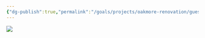 ```yaml
---
{"dg-publish":true,"permalink":"/goals/projects/oakmore-renovation/guest-bathroom/replace-toilet/","tags":["oakmore-renovation-task"],"created":"Jan 01, 2024, 8:36 PM"}
---
```



![](https://lh3.googleusercontent.com/pw/ABLVV85-BLPvUJzk_HyqmKcE1xLingfV0-IL7e_QQLc0vogeSx1DTWiy1GOmAHhYJ_KZhVaC8JE1rDri1qYn-35OkkuchAhbPCZv1EoFIuvPI3FupAufGmTm6Ua0EkBywGTClo0JU45cQ9atjR2a6HmORYafSQ=w1254-h705-s-no-gm?authuser=0)